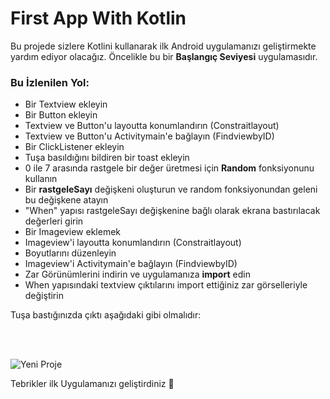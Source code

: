 # First App With Kotlin

Bu projede sizlere Kotlini kullanarak ilk Android uygulamanızı geliştirmekte yardım ediyor olacağız. Öncelikle bu bir **Başlangıç Seviyesi** uygulamasıdır.


### Bu İzlenilen Yol:

- Bir Textview ekleyin
- Bir Button ekleyin
- Textview ve Button'u layoutta konumlandırın (Constraitlayout)
- Textview ve Button'u Activitymain'e bağlayın (FindviewbyID)
- Bir ClickListener ekleyin
- Tuşa basıldığını bildiren bir toast ekleyin
- 0 ile 7 arasında rastgele bir değer üretmesi için **Random** fonksiyonunu kullanın 
- Bir **rastgeleSayı** değişkeni oluşturun ve random fonksiyonundan geleni bu değişkene atayın
- "When" yapısı rastgeleSayı değişkenine bağlı olarak ekrana bastırılacak değerleri girin
- Bir Imageview eklemek
- Imageview'i layoutta konumlandırın (Constraitlayout)
- Boyutlarını düzenleyin
- Imageview'i Activitymain'e bağlayın (FindviewbyID)
- Zar Görünümlerini indirin ve uygulamanıza **import** edin
- When yapısındaki textview çıktılarını import ettiğiniz zar görselleriyle değiştirin

Tuşa bastığınızda çıktı aşağıdaki gibi olmalıdır:

<br>
<br>


![Yeni Proje](https://user-images.githubusercontent.com/70329389/151247006-e53fbf0a-49af-4e4d-9c36-06a66c226be2.png)

Tebrikler ilk Uygulamanızı geliştirdiniz 🎉


